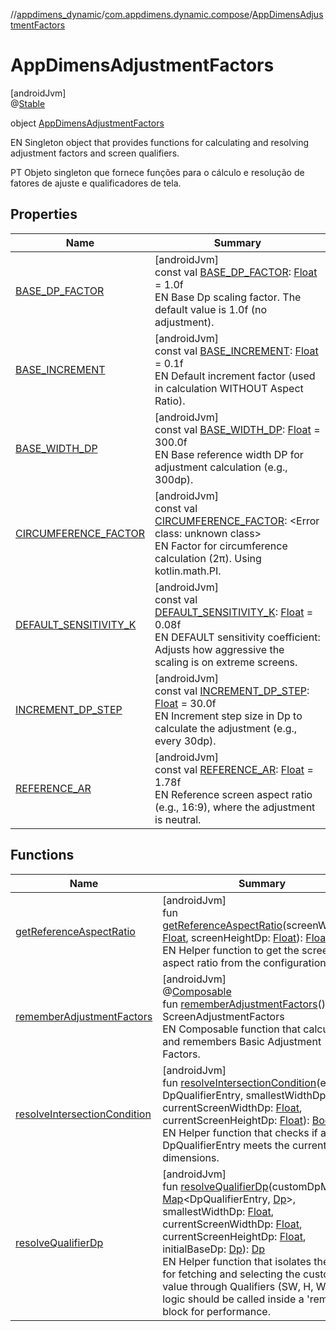 //[appdimens_dynamic](../../../README.md)/[com.appdimens.dynamic.compose](../README.md)/[AppDimensAdjustmentFactors](README.md)

# AppDimensAdjustmentFactors

[androidJvm]\
@[Stable](https://developer.android.com/reference/kotlin/androidx/compose/runtime/Stable.html)

object [AppDimensAdjustmentFactors](README.md)

EN Singleton object that provides functions for calculating and resolving adjustment factors and screen qualifiers.

PT Objeto singleton que fornece funções para o cálculo e resolução de fatores de ajuste e qualificadores de tela.

## Properties

| Name | Summary |
|---|---|
| [BASE_DP_FACTOR](-b-a-s-e_-d-p_-f-a-c-t-o-r.md) | [androidJvm]<br>const val [BASE_DP_FACTOR](-b-a-s-e_-d-p_-f-a-c-t-o-r.md): [Float](https://kotlinlang.org/api/core/kotlin-stdlib/kotlin/-float/index.html) = 1.0f<br>EN Base Dp scaling factor. The default value is 1.0f (no adjustment). |
| [BASE_INCREMENT](-b-a-s-e_-i-n-c-r-e-m-e-n-t.md) | [androidJvm]<br>const val [BASE_INCREMENT](-b-a-s-e_-i-n-c-r-e-m-e-n-t.md): [Float](https://kotlinlang.org/api/core/kotlin-stdlib/kotlin/-float/index.html) = 0.1f<br>EN Default increment factor (used in calculation WITHOUT Aspect Ratio). |
| [BASE_WIDTH_DP](-b-a-s-e_-w-i-d-t-h_-d-p.md) | [androidJvm]<br>const val [BASE_WIDTH_DP](-b-a-s-e_-w-i-d-t-h_-d-p.md): [Float](https://kotlinlang.org/api/core/kotlin-stdlib/kotlin/-float/index.html) = 300.0f<br>EN Base reference width DP for adjustment calculation (e.g., 300dp). |
| [CIRCUMFERENCE_FACTOR](-c-i-r-c-u-m-f-e-r-e-n-c-e_-f-a-c-t-o-r.md) | [androidJvm]<br>const val [CIRCUMFERENCE_FACTOR](-c-i-r-c-u-m-f-e-r-e-n-c-e_-f-a-c-t-o-r.md): &lt;Error class: unknown class&gt;<br>EN Factor for circumference calculation (2π). Using kotlin.math.PI. |
| [DEFAULT_SENSITIVITY_K](-d-e-f-a-u-l-t_-s-e-n-s-i-t-i-v-i-t-y_-k.md) | [androidJvm]<br>const val [DEFAULT_SENSITIVITY_K](-d-e-f-a-u-l-t_-s-e-n-s-i-t-i-v-i-t-y_-k.md): [Float](https://kotlinlang.org/api/core/kotlin-stdlib/kotlin/-float/index.html) = 0.08f<br>EN DEFAULT sensitivity coefficient: Adjusts how aggressive the scaling is on extreme screens. |
| [INCREMENT_DP_STEP](-i-n-c-r-e-m-e-n-t_-d-p_-s-t-e-p.md) | [androidJvm]<br>const val [INCREMENT_DP_STEP](-i-n-c-r-e-m-e-n-t_-d-p_-s-t-e-p.md): [Float](https://kotlinlang.org/api/core/kotlin-stdlib/kotlin/-float/index.html) = 30.0f<br>EN Increment step size in Dp to calculate the adjustment (e.g., every 30dp). |
| [REFERENCE_AR](-r-e-f-e-r-e-n-c-e_-a-r.md) | [androidJvm]<br>const val [REFERENCE_AR](-r-e-f-e-r-e-n-c-e_-a-r.md): [Float](https://kotlinlang.org/api/core/kotlin-stdlib/kotlin/-float/index.html) = 1.78f<br>EN Reference screen aspect ratio (e.g., 16:9), where the adjustment is neutral. |

## Functions

| Name | Summary |
|---|---|
| [getReferenceAspectRatio](get-reference-aspect-ratio.md) | [androidJvm]<br>fun [getReferenceAspectRatio](get-reference-aspect-ratio.md)(screenWidthDp: [Float](https://kotlinlang.org/api/core/kotlin-stdlib/kotlin/-float/index.html), screenHeightDp: [Float](https://kotlinlang.org/api/core/kotlin-stdlib/kotlin/-float/index.html)): [Float](https://kotlinlang.org/api/core/kotlin-stdlib/kotlin/-float/index.html)<br>EN Helper function to get the screen aspect ratio from the configuration. |
| [rememberAdjustmentFactors](remember-adjustment-factors.md) | [androidJvm]<br>@[Composable](https://developer.android.com/reference/kotlin/androidx/compose/runtime/Composable.html)<br>fun [rememberAdjustmentFactors](remember-adjustment-factors.md)(): ScreenAdjustmentFactors<br>EN Composable function that calculates and remembers Basic Adjustment Factors. |
| [resolveIntersectionCondition](resolve-intersection-condition.md) | [androidJvm]<br>fun [resolveIntersectionCondition](resolve-intersection-condition.md)(entry: DpQualifierEntry, smallestWidthDp: [Float](https://kotlinlang.org/api/core/kotlin-stdlib/kotlin/-float/index.html), currentScreenWidthDp: [Float](https://kotlinlang.org/api/core/kotlin-stdlib/kotlin/-float/index.html), currentScreenHeightDp: [Float](https://kotlinlang.org/api/core/kotlin-stdlib/kotlin/-float/index.html)): [Boolean](https://kotlinlang.org/api/core/kotlin-stdlib/kotlin/-boolean/index.html)<br>EN Helper function that checks if a DpQualifierEntry meets the current screen dimensions. |
| [resolveQualifierDp](resolve-qualifier-dp.md) | [androidJvm]<br>fun [resolveQualifierDp](resolve-qualifier-dp.md)(customDpMap: [Map](https://kotlinlang.org/api/core/kotlin-stdlib/kotlin.collections/-map/index.html)&lt;DpQualifierEntry, [Dp](https://developer.android.com/reference/kotlin/androidx/compose/ui/unit/Dp.html)&gt;, smallestWidthDp: [Float](https://kotlinlang.org/api/core/kotlin-stdlib/kotlin/-float/index.html), currentScreenWidthDp: [Float](https://kotlinlang.org/api/core/kotlin-stdlib/kotlin/-float/index.html), currentScreenHeightDp: [Float](https://kotlinlang.org/api/core/kotlin-stdlib/kotlin/-float/index.html), initialBaseDp: [Dp](https://developer.android.com/reference/kotlin/androidx/compose/ui/unit/Dp.html)): [Dp](https://developer.android.com/reference/kotlin/androidx/compose/ui/unit/Dp.html)<br>EN Helper function that isolates the logic for fetching and selecting the custom Dp value through Qualifiers (SW, H, W). This logic should be called inside a 'remember' block for performance. |